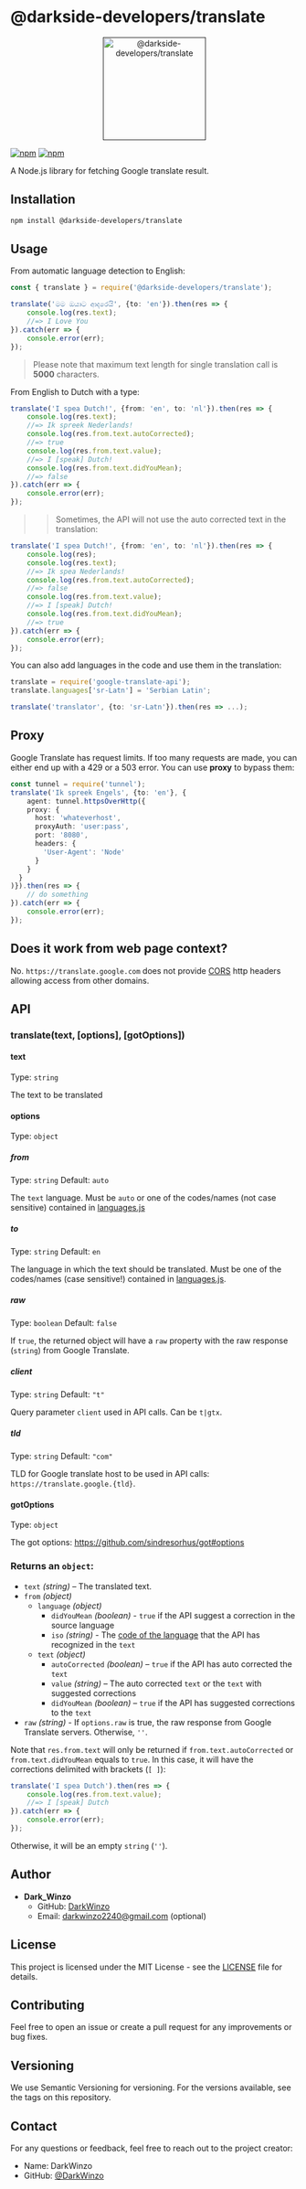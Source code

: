 # @darkside-developers/translate


<p align="center">
  <a href="" rel="noopener">
 <img width=180px height=180px src="https://upload.wikimedia.org/wikipedia/commons/thumb/d/d7/Google_Translate_logo.svg/512px-Google_Translate_logo.svg.png?20210606111727" alt="@darkside-developers/translate"></a>
</p>

[![npm](https://img.shields.io/npm/v/@darkside-developers/translate)](https://www.npmjs.com/package/@darkside-developers/translate)
[![npm](https://img.shields.io/npm/dt/@darkside-developers/translate)](https://www.npmjs.com/package/@darkside-developers/translate)


A Node.js library for fetching Google translate result.

## Installation

```bash
npm install @darkside-developers/translate
```

## Usage

From automatic language detection to English:

```ts
const { translate } = require('@darkside-developers/translate');

translate('මම ඔයාට ආදරෙයි', {to: 'en'}).then(res => {
    console.log(res.text);
    //=> I Love You
}).catch(err => {
    console.error(err);
});
```

> Please note that maximum text length for single translation call is **5000** characters. 

From English to Dutch with a type:

```ts
translate('I spea Dutch!', {from: 'en', to: 'nl'}).then(res => {
    console.log(res.text);
    //=> Ik spreek Nederlands!
    console.log(res.from.text.autoCorrected);
    //=> true
    console.log(res.from.text.value);
    //=> I [speak] Dutch!
    console.log(res.from.text.didYouMean);
    //=> false
}).catch(err => {
    console.error(err);
});
```

>> Sometimes, the API will not use the auto corrected text in the translation:

```ts
translate('I spea Dutch!', {from: 'en', to: 'nl'}).then(res => {
    console.log(res);
    console.log(res.text);
    //=> Ik spea Nederlands!
    console.log(res.from.text.autoCorrected);
    //=> false
    console.log(res.from.text.value);
    //=> I [speak] Dutch!
    console.log(res.from.text.didYouMean);
    //=> true
}).catch(err => {
    console.error(err);
});
```

You can also add languages in the code and use them in the translation:

```ts
translate = require('google-translate-api');
translate.languages['sr-Latn'] = 'Serbian Latin';

translate('translator', {to: 'sr-Latn'}).then(res => ...);
```

## Proxy
Google Translate has request limits. If too many requests are made, you can either end up with a 429 or a 503 error.
You can use **proxy** to bypass them:
```ts
const tunnel = require('tunnel');
translate('Ik spreek Engels', {to: 'en'}, {
    agent: tunnel.httpsOverHttp({
    proxy: { 
      host: 'whateverhost',
      proxyAuth: 'user:pass',
      port: '8080',
      headers: {
        'User-Agent': 'Node'
      }
    }
  }
)}).then(res => {
    // do something
}).catch(err => {
    console.error(err);
});
```

## Does it work from web page context?
No. `https://translate.google.com` does not provide [CORS](https://developer.mozilla.org/en-US/docs/Web/HTTP/CORS) http headers allowing access from other domains.

## API

### translate(text, [options], [gotOptions])

#### text

Type: `string`

The text to be translated

#### options

Type: `object`

##### from
Type: `string` Default: `auto`

The `text` language. Must be `auto` or one of the codes/names (not case sensitive) contained in [languages.js](https://github.com/DarkSide-Developers/translate/blob/master/data/languages.js)

##### to
Type: `string` Default: `en`

The language in which the text should be translated. Must be one of the codes/names (case sensitive!) contained in [languages.js](https://github.com/DarkSide-Developers/translate/blob/master/data/languages.js).

##### raw
Type: `boolean` Default: `false`

If `true`, the returned object will have a `raw` property with the raw response (`string`) from Google Translate.

##### client
Type: `string` Default: `"t"`

Query parameter `client` used in API calls. Can be `t|gtx`.

##### tld
Type: `string` Default: `"com"`

TLD for Google translate host to be used in API calls: `https://translate.google.{tld}`.

#### gotOptions
Type: `object`

The got options: https://github.com/sindresorhus/got#options

### Returns an `object`:
- `text` *(string)* – The translated text.
- `from` *(object)*
  - `language` *(object)*
    - `didYouMean` *(boolean)* - `true` if the API suggest a correction in the source language
    - `iso` *(string)* - The [code of the language](https://github.com/DarkSide-Developers/translate/blob/master/data/languages.js) that the API has recognized in the `text`
  - `text` *(object)*
    - `autoCorrected` *(boolean)* – `true` if the API has auto corrected the `text`
    - `value` *(string)* – The auto corrected `text` or the `text` with suggested corrections
    - `didYouMean` *(boolean)* – `true` if the API has suggested corrections to the `text`
- `raw` *(string)* - If `options.raw` is true, the raw response from Google Translate servers. Otherwise, `''`.

Note that `res.from.text` will only be returned if `from.text.autoCorrected` or `from.text.didYouMean` equals to `true`. In this case, it will have the corrections delimited with brackets (`[ ]`):

```ts
translate('I spea Dutch').then(res => {
    console.log(res.from.text.value);
    //=> I [speak] Dutch
}).catch(err => {
    console.error(err);
});
```
Otherwise, it will be an empty `string` (`''`).

## Author

- **Dark_Winzo**
  - GitHub: [DarkWinzo](https://github.com/DarkWinzo)
  - Email: darkwinzo2240@gmail.com (optional)

## License

This project is licensed under the MIT License - see the [LICENSE](LICENSE) file for details.

## Contributing

Feel free to open an issue or create a pull request for any improvements or bug fixes.

## Versioning

We use Semantic Versioning for versioning. For the versions available, see the tags on this repository.

## Contact

For any questions or feedback, feel free to reach out to the project creator:

- Name: DarkWinzo
- GitHub: [@DarkWinzo](https://github.com/DarkWinzo)

